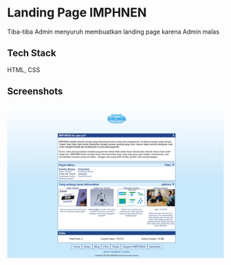 
# Landing Page IMPHNEN

Tiba-tiba Admin menyuruh membuatkan landing page karena Admin malas



## Tech Stack
HTML, CSS


## Screenshots

![App Screenshot](Screenshot.jpeg)

